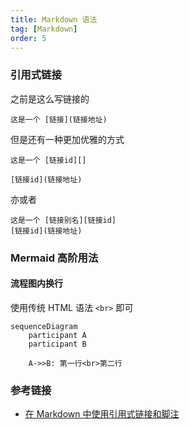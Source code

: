 ```yaml
---
title: Markdown 语法
tag: [Markdown]
order: 5
---
```


### 引用式链接

之前是这么写链接的

```
这是一个 [链接](链接地址)
```

但是还有一种更加优雅的方式

```
这是一个 [链接id][]

[链接id](链接地址)
```

亦或者

```
这是一个 [链接别名][链接id]
[链接id](链接地址)
```

### Mermaid 高阶用法

#### 流程图内换行

使用传统 HTML 语法 `<br>` 即可

```mermaid
sequenceDiagram
    participant A
    participant B

    A->>B: 第一行<br>第二行

```

### 参考链接

- [在 Markdown 中使用引用式链接和脚注](https://client.sspai.com/post/77513)
